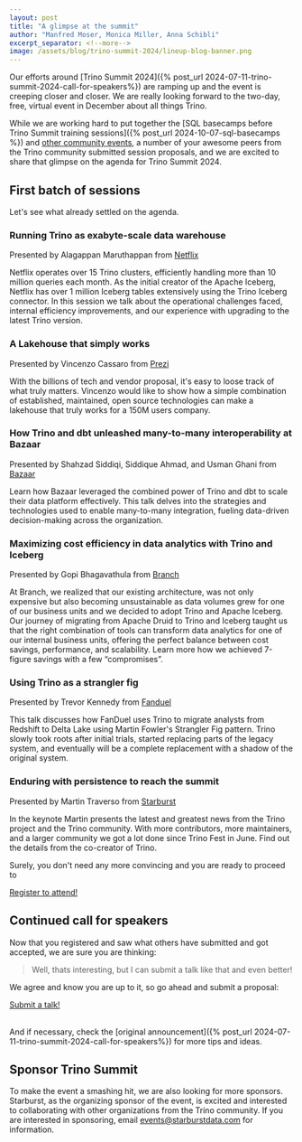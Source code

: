```yaml
---
layout: post
title: "A glimpse at the summit"
author: "Manfred Moser, Monica Miller, Anna Schibli"
excerpt_separator: <!--more-->
image: /assets/blog/trino-summit-2024/lineup-blog-banner.png
---
```


Our efforts around [Trino Summit 2024]({% post_url
2024-07-11-trino-summit-2024-call-for-speakers%}) are ramping up and the event
is creeping closer and closer. We are really looking forward to the two-day,
free, virtual event in December about all things Trino.

While we are working hard to put together the [SQL basecamps before Trino Summit
training sessions]({% post_url 2024-10-07-sql-basecamps %}) and [other community
events]({{site.baseurl}}/community.html#events), a number of your awesome peers
from the Trino community submitted session proposals, and we are excited to
share that glimpse on the agenda for Trino Summit 2024.

<!--more-->

## First batch of sessions

Let's see what already settled on the agenda.

### Running Trino as exabyte-scale data warehouse

Presented by Alagappan Maruthappan from [Netflix](https://netflix.com)

Netflix operates over 15 Trino clusters, efficiently handling more than 10
million queries each month. As the initial creator of the Apache Iceberg,
Netflix has over 1 million Iceberg tables extensively using the Trino Iceberg
connector. In this session we talk about the operational challenges faced,
internal efficiency improvements, and our experience with upgrading to the
latest Trino version.

### A Lakehouse that simply works

Presented by Vincenzo Cassaro from [Prezi](https://prezi.com/)

With the billions of tech and vendor proposal, it's easy to loose track of what
truly matters. Vincenzo would like to show how a simple combination of established,
maintained, open source technologies can make a lakehouse that truly works for a
150M users company.

### How Trino and dbt unleashed many-to-many interoperability at Bazaar

Presented by Shahzad Siddiqi, Siddique Ahmad, and Usman Ghani from
[Bazaar]({{site.baseurl}}/users.html#bazaar_technologies)

Learn how Bazaar leveraged the combined power of Trino and dbt to scale their
data platform effectively. This talk delves into the strategies and technologies
used to enable many-to-many integration, fueling data-driven decision-making
across the organization.

### Maximizing cost efficiency in data analytics with Trino and Iceberg

Presented by Gopi Bhagavathula from [Branch](https://www.branch.io/)

At Branch, we realized that our existing architecture, was not only expensive
but also becoming unsustainable as data volumes grew for one of our business
units and we decided to adopt Trino and Apache Iceberg. Our journey of migrating
from Apache Druid to Trino and Iceberg taught us that the right combination of
tools can transform data analytics for one of our internal business units,
offering the perfect balance between cost savings, performance, and scalability.
Learn more how we achieved 7-figure savings with a few “compromises”.

### Using Trino as a strangler fig

Presented by Trevor Kennedy from [Fanduel](https://www.fanduel.com/)

This talk discusses how FanDuel uses Trino to migrate analysts from Redshift to
Delta Lake using Martin Fowler's Strangler Fig pattern. Trino slowly took roots
after initial trials, started replacing parts of the legacy system, and
eventually will be a complete replacement with a shadow of the original system.

### Enduring with persistence to reach the summit

Presented by Martin Traverso from [Starburst]({{site.baseurl}}/users.html#starburst)

In the keynote Martin presents the latest and greatest news from the Trino
project and the Trino community. With more contributors, more maintainers, and a
larger community we got a lot done since Trino Fest in June. Find out the
details from the co-creator of Trino.

Surely, you don't need any more convincing and you are ready to proceed to 

<div class="card-deck spacer-30">
    <a class="btn btn-orange" href="https://www.starburst.io/info/trino-summit-2024/?utm_medium=trino&utm_source=website&utm_campaign=NORAM-FY25-Q4-CM-Trino-Summit-2024-IMC-Upgrade&utm_content=blog-2">
        Register to attend!
    </a>
</div>

## Continued call for speakers

Now that you registered and saw what others have submitted and got accepted, we
are sure you are thinking:

> Well, thats interesting, but I can submit a talk like that and even better!

We agree and know you are up to it, so go ahead and submit a proposal:

<div class="card-deck spacer-30">
    <a class="btn btn-orange" href="https://sessionize.com/trino-summit-2024">
        Submit a talk!
    </a>
</div>
<br />

And if necessary, check the [original announcement]({% post_url
2024-07-11-trino-summit-2024-call-for-speakers%}) for more tips and ideas.

## Sponsor Trino Summit

To make the event a smashing hit, we are also looking for more sponsors.
Starburst, as the organizing sponsor of the event, is excited and interested to
collaborating with other organizations from the Trino community. If you are
interested in sponsoring, email
[events@starburstdata.com](mailto:events@starburstdata.com?subject=Sponsor%20Trino%20Summit)
for information.
